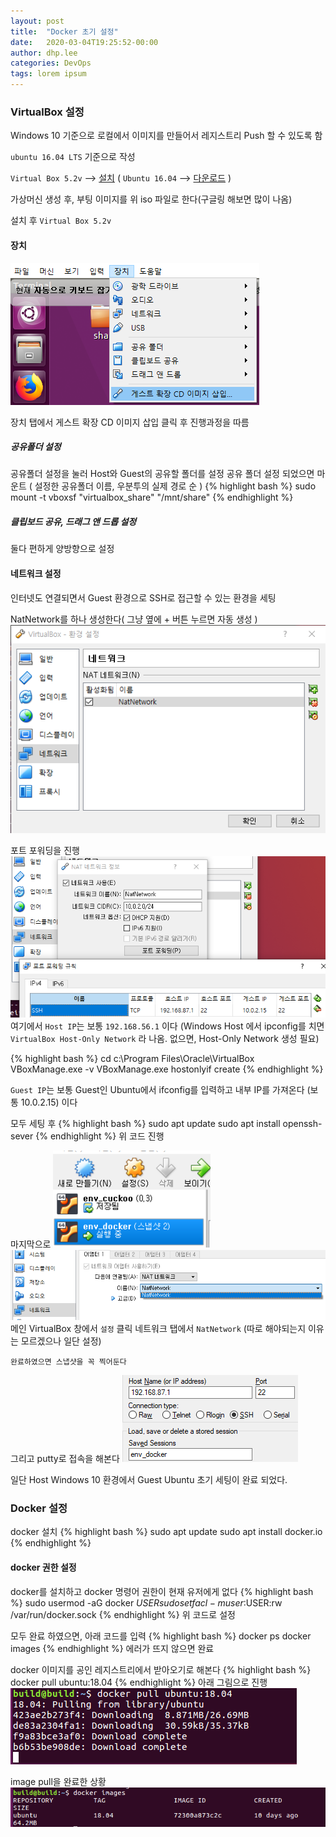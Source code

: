 ```yaml
---
layout: post
title:  "Docker 초기 설정"
date:   2020-03-04T19:25:52-00:00
author: dhp.lee
categories: DevOps
tags: lorem ipsum
---
```


### VirtualBox 설정

Windows 10 기준으로 로컬에서 이미지를 만들어서 레지스트리 Push 할 수 있도록 함

`ubuntu 16.04 LTS` 기준으로 작성

`Virtual Box 5.2v` --> [설치](https://www.virtualbox.org/wiki/Download_Old_Builds_5_2)
( `Ubuntu 16.04`   --> [다운로드](http://releases.ubuntu.com/16.04/) )

가상머신 생성 후, 부팅 이미지를 위 iso 파일로 한다(구글링 해보면 많이 나옴)

설치 후 `Virtual Box 5.2v`


#### 장치

<a href="/assets/devops/docker/01.png" data-lightbox="falcon9-small" data-title="Check out the Falcon 9 from SpaceX">
  <img src="/assets/devops/docker/01.png" title="장치 설정">
</a>

장치 탭에서
게스트 확장 CD 이미지 삽입 클릭 후 진행과정을 따름

##### 공유폴더 설정
공유폴더 설정을 눌러 Host와 Guest의 공유할 폴더를 설정
공유 폴더 설정 되었으면 마운트 ( 설정한 공유폴더 이름, 우분투의 실제 경로 순 )
{% highlight bash %}
sudo mount -t vboxsf "virtualbox_share" "/mnt/share"
{% endhighlight %}

##### 클립보드 공유, 드래그 앤 드롭 설정
둘다 편하게 양방향으로 설정

#### 네트워크 설정
인터넷도 연결되면서 Guest 환경으로 SSH로 접근할 수 있는 환경을 세팅

NatNetwork를 하나 생성한다( 그냥 옆에 + 버튼 누르면 자동 생성 )
<a href="/assets/devops/docker/02.png" data-lightbox="falcon9-small" data-title="Check out the Falcon 9 from SpaceX">
  <img src="/assets/devops/docker/02.png" title="네트워크 설정">
</a>

포트 포워딩을 진행
<a href="/assets/devops/docker/03.png" data-lightbox="falcon9-small" data-title="Check out the Falcon 9 from SpaceX">
  <img src="/assets/devops/docker/03.png" title="네트워크 설정">
</a>
여기에서 `Host IP`는 보통 `192.168.56.1` 이다
(Windows Host 에서 ipconfig를 치면 `VirtualBox Host-Only Network` 라 나옴. 없으면, Host-Only Network 생성 필요)

{% highlight bash %}
cd c:\Program Files\Oracle\VirtualBox
VBoxManage.exe -v
VBoxManage.exe hostonlyif create
{% endhighlight %}

`Guest IP`는 보통 Guest인 Ubuntu에서 ifconfig를 입력하고 내부 IP를 가져온다
(보통 10.0.2.15) 이다

모두 세팅 후
{% highlight bash %}
sudo apt update
sudo apt install openssh-sever
{% endhighlight %}
위 코드 진행

마지막으로
<a href="/assets/devops/docker/04.png" data-lightbox="falcon9-small" data-title="Check out the Falcon 9 from SpaceX">
  <img src="/assets/devops/docker/04.png" title="네트워크 설정" width="50%" height="50%">
</a>
<a href="/assets/devops/docker/05.png" data-lightbox="falcon9-small" data-title="Check out the Falcon 9 from SpaceX">
  <img src="/assets/devops/docker/05.png" title="네트워크 설정">
</a>
메인 VirtualBox 창에서 `설정` 클릭
네트워크 탭에서 `NatNetwork`
(따로 해야되는지 이유는 모르겠으나 일단 설정)

`완료하였으면 스냅샷을 꼭 찍어둔다`

그리고 putty로 접속을 해본다
<a href="/assets/devops/docker/06.png" data-lightbox="falcon9-small" data-title="Check out the Falcon 9 from SpaceX">
  <img src="/assets/devops/docker/06.png" title="Putty 접속">
</a>

일단 Host Windows 10 환경에서 Guest Ubuntu 초기 세팅이 완료 되었다.


### Docker 설정

docker 설치
{% highlight bash %}
sudo apt update
sudo apt install docker.io
{% endhighlight %}

#### docker 권한 설정

docker를 설치하고 docker 명령어 권한이 현재 유저에게 없다
{% highlight bash %}
sudo usermod -aG docker $USER
sudo setfacl -m user:$USER:rw /var/run/docker.sock
{% endhighlight %}
위 코드로 설정

모두 완료 하였으면, 아래 코드를 입력
{% highlight bash %}
docker ps
docker images
{% endhighlight %}
에러가 뜨지 않으면 완료

docker 이미지를 공인 레지스트리에서 받아오기로 해본다
{% highlight bash %}
docker pull ubuntu:18.04
{% endhighlight %}
아래 그림으로 진행
<a href="/assets/devops/docker/07.png" data-lightbox="falcon9-small" data-title="Check out the Falcon 9 from SpaceX">
  <img src="/assets/devops/docker/07.png" title="Putty 접속">
</a>

image pull을 완료한 상황
<a href="/assets/devops/docker/08.png" data-lightbox="falcon9-small" data-title="Check out the Falcon 9 from SpaceX">
  <img src="/assets/devops/docker/08.png" title="Putty 접속">
</a>
